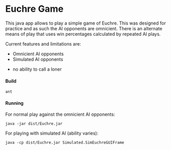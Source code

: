 # Euchre Game

This java app allows to play a simple game of Euchre.  This was designed for practice and as such the AI opponents are omnicient.  There is an alternate means of play that uses win percentages calculated by repeated AI plays.

Current features and limitations are:

+ Omnicient AI opponents
+ Simulated AI opponents
- no ability to call a loner


#### Build

```
ant
```


#### Running
For normal play against the omnicient AI opponents:

```
java -jar dist/Euchre.jar
```

For playing with simulated AI (ability varies):

```
java -cp dist/Euchre.jar Simulated.SimEuchreGUIFrame
```

